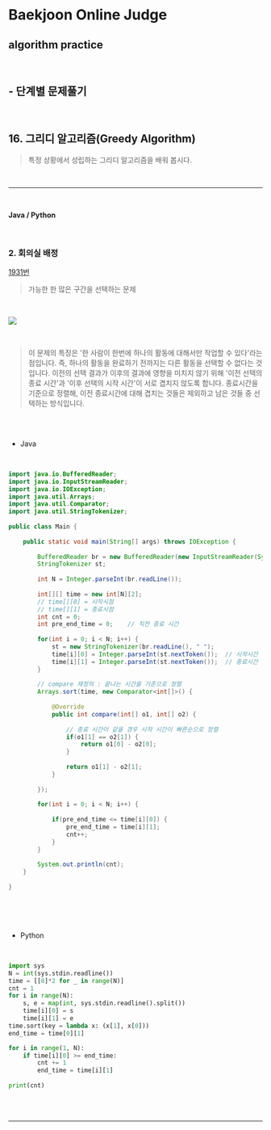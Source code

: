 # Baekjoon Online Judge

## algorithm practice
<br>

## - 단계별 문제풀기
<br>

## 16. 그리디 알고리즘(Greedy Algorithm)

> 특정 상황에서 성립하는 그리디 알고리즘을 배워 봅시다.

<br>

---

<br>

**Java / Python**

<br>

### 2. 회의실 배정
[1931번](https://www.acmicpc.net/problem/1931) 
> 가능한 한 많은 구간을 선택하는 문제

<br>

![](https://images.velog.io/images/jini_eun/post/3522693b-4a4e-4ff4-8122-9cf81bedc16d/image.png)

<br>

> 이 문제의 특징은 '한 사람이 한번에 하나의 활동에 대해서만 작업할 수 있다'라는 점입니다. 즉, 하나의 활동을 완료하기 전까지는 다른 활동을 선택할 수 없다는 것입니다. 이전의 선택 결과가 이후의 결과에 영향을 미치지 않기 위해 '이전 선택의 종료 시간'과 '이후 선택의 시작 시간'이 서로 겹치지 않도록 합니다. 
종료시간을 기준으로 정렬해, 이전 종료시간에 대해 겹치는 것들은 제외하고 남은 것들 중 선택하는 방식입니다.

<br><br>

- Java

<br>

```java
import java.io.BufferedReader;
import java.io.InputStreamReader;
import java.io.IOException;
import java.util.Arrays;
import java.util.Comparator;
import java.util.StringTokenizer;
 
public class Main {
 
	public static void main(String[] args) throws IOException {
 
		BufferedReader br = new BufferedReader(new InputStreamReader(System.in));
		StringTokenizer st;
        
		int N = Integer.parseInt(br.readLine());
        
		int[][] time = new int[N][2];
		// time[][0] = 시작시점
		// time[][1] = 종료시점
		int cnt = 0;
		int pre_end_time = 0;    // 직전 종료 시간
		
		for(int i = 0; i < N; i++) {
			st = new StringTokenizer(br.readLine(), " ");
			time[i][0] = Integer.parseInt(st.nextToken());	// 시작시간 
			time[i][1] = Integer.parseInt(st.nextToken());	// 종료시간 
		}
				
		// compare 재정의 : 끝나는 시간을 기준으로 정렬
		Arrays.sort(time, new Comparator<int[]>() {
			
			@Override
			public int compare(int[] o1, int[] o2) {
				
				// 종료 시간이 같을 경우 시작 시간이 빠른순으로 정렬
				if(o1[1] == o2[1]) {
					return o1[0] - o2[0];
				}
				
				return o1[1] - o2[1];
			}
 
		});
		
		for(int i = 0; i < N; i++) {
				
			if(pre_end_time <= time[i][0]) { 
				pre_end_time = time[i][1];
				cnt++;
			}
		}
		
		System.out.println(cnt);
	}
 
}
```


<br><br><br>

- Python 

<br>

```python
import sys 
N = int(sys.stdin.readline()) 
time = [[0]*2 for _ in range(N)] 
cnt = 1 
for i in range(N): 
    s, e = map(int, sys.stdin.readline().split()) 
    time[i][0] = s 
    time[i][1] = e 
time.sort(key = lambda x: (x[1], x[0])) 
end_time = time[0][1] 

for i in range(1, N): 
    if time[i][0] >= end_time: 
        cnt += 1 
        end_time = time[i][1] 
        
print(cnt)
```

<br><br>

---

<br>

